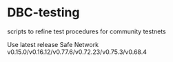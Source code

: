 # DBC-testing
scripts to refine test procedures for community testnets

Use latest release
Safe Network v0.15.0/v0.16.12/v0.77.6/v0.72.23/v0.75.3/v0.68.4 

